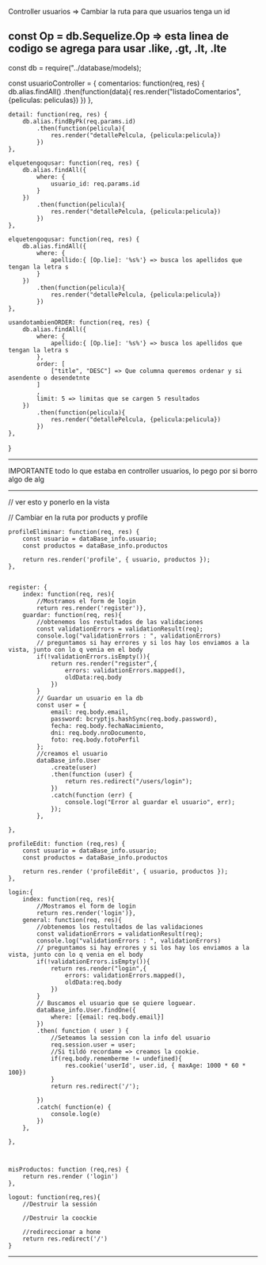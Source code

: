 Controller usuarios
=> Cambiar la ruta para que usuarios tenga un id

const Op = db.Sequelize.Op
=> esta linea de codigo se agrega para usar .like, .gt, .lt, .lte
---
const db = require("../database/models);

const usuarioController = {
    comentarios: function(req, res) {
        db.alias.findAll()
            .then(function(data){
                res.render("listadoComentarios", {peliculas: peliculas})
            })
    },

    detail: function(req, res) {
        db.alias.findByPk(req.params.id)
            .then(function(pelicula){
                res.render("detallePelcula, {pelicula:pelicula})
            })
    },

    elquetengoqusar: function(req, res) {
        db.alias.findAll({
            where: {
                usuario_id: req.params.id
            }
        })
            .then(function(pelicula){
                res.render("detallePelcula, {pelicula:pelicula})
            })
    },

    elquetengoqusar: function(req, res) {
        db.alias.findAll({
            where: {
                apellido:{ [Op.lie]: '%s%'} => busca los apellidos que tengan la letra s
            }
        })
            .then(function(pelicula){
                res.render("detallePelcula, {pelicula:pelicula})
            })
    },

    usandotambienORDER: function(req, res) {
        db.alias.findAll({
            where: {
                apellido:{ [Op.lie]: '%s%'} => busca los apellidos que tengan la letra s
            },
            order: [
                ["title", "DESC"] => Que columna queremos ordenar y si asendente o desendetnte
            ]
            ,
            limit: 5 => limitas que se cargen 5 resultados
        })
            .then(function(pelicula){
                res.render("detallePelcula, {pelicula:pelicula})
            })
    },
        
    
}


---








IMPORTANTE
todo lo que estaba en controller usuarios, lo pego por si borro algo de alg

---
// ver esto y ponerlo en la vista 

// Cambiar en la ruta por products y profile

    profileEliminar: function(req, res) {
        const usuario = dataBase_info.usuario;
        const productos = dataBase_info.productos
    
        return res.render('profile', { usuario, productos });
    },

       
    register: {
        index: function(req, res){
            //Mostramos el form de login
            return res.render('register')},
        guardar: function(req, res){
            //obtenemos los restultados de las validaciones       
            const validationErrors = validationResult(req);
            console.log("validationErrors : ", validationErrors)
            // preguntamos si hay errores y si los hay los enviamos a la vista, junto con lo q venia en el body       
            if(!validationErrors.isEmpty()){
                return res.render("register",{
                    errors: validationErrors.mapped(),
                    oldData:req.body
                })
            } 
            // Guardar un usuario en la db
            const user = {
                email: req.body.email,
                password: bcryptjs.hashSync(req.body.password), 
                fecha: req.body.fechaNacimiento,
                dni: req.body.nroDocumento,
                foto: req.body.fotoPerfil
            };
            //creamos el usuario
            dataBase_info.User
                .create(user)
                .then(function (user) {
                    return res.redirect("/users/login");
                })
                .catch(function (err) {
                    console.log("Error al guardar el usuario", err);
                });            
            },

    },

    profileEdit: function (req,res) {
        const usuario = dataBase_info.usuario;
        const productos = dataBase_info.productos

        return res.render ('profileEdit', { usuario, productos });       
    },

    login:{
        index: function(req, res){
            //Mostramos el form de login
            return res.render('login')},
        general: function(req, res){
            //obtenemos los restultados de las validaciones       
            const validationErrors = validationResult(req);
            console.log("validationErrors : ", validationErrors)
            // preguntamos si hay errores y si los hay los enviamos a la vista, junto con lo q venia en el body       
            if(!validationErrors.isEmpty()){
                return res.render("login",{
                    errors: validationErrors.mapped(),
                    oldData:req.body
                })
            } 
            // Buscamos el usuario que se quiere loguear.
            dataBase_info.User.findOne({
                where: [{email: req.body.email}]
            })
            .then( function ( user ) {
                //Seteamos la session con la info del usuario
                req.session.user = user;          
                //Si tildó recordame => creamos la cookie.
                if(req.body.rememberme != undefined){
                    res.cookie('userId', user.id, { maxAge: 1000 * 60 * 100})
                }
                return res.redirect('/');  
                          
            })
            .catch( function(e) {
                console.log(e)
            })
        },
        
    },
    

    
    misProductos: function (req,res) {
        return res.render ('login')
    },

    logout: function(req,res){
        //Destruir la sessión

        //Destruir la coockie
        
        //redireccionar a hone
        return res.redirect('/')
    }
---







